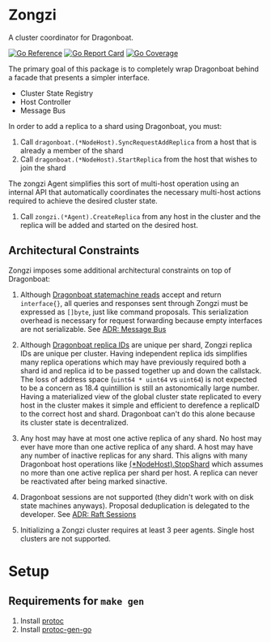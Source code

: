 # Zongzi

A cluster coordinator for Dragonboat.

[![Go Reference](https://godoc.org/github.com/logbn/zongzi?status.svg)](https://godoc.org/github.com/logbn/zongzi)
[![Go Report Card](https://goreportcard.com/badge/github.com/logbn/zongzi?1)](https://goreportcard.com/report/github.com/logbn/zongzi)
[![Go Coverage](https://github.com/logbn/zongzi/wiki/coverage.svg)](https://raw.githack.com/wiki/logbn/zongzi/coverage.html)

The primary goal of this package is to completely wrap Dragonboat behind a facade that presents a simpler interface.

- Cluster State Registry
- Host Controller
- Message Bus

In order to add a replica to a shard using Dragonboat, you must:

1. Call `dragonboat.(*NodeHost).SyncRequestAddReplica` from a host that is already a member of the shard
2. Call `dragonboat.(*NodeHost).StartReplica` from the host that wishes to join the shard

The zongzi Agent simplifies this sort of multi-host operation using an internal API that automatically coordinates the
necessary multi-host actions required to achieve the desired cluster state.

1. Call `zongzi.(*Agent).CreateReplica` from any host in the cluster and the replica will be added and started on the
desired host.

## Architectural Constraints

Zongzi imposes some additional architectural constraints on top of Dragonboat:

1. Although [Dragonboat statemachine reads](https://pkg.go.dev/github.com/lni/dragonboat/v4#NodeHost.ReadLocalNode)
accept and return `interface{}`, all queries and responses sent through Zongzi must be expressed as `[]byte`, just
like command proposals. This serialization overhead is necessary for request forwarding because empty interfaces are
not serializable. See [ADR: Message Bus](/docs/adr/sessions.md)

2. Although [Dragonboat replica IDs](https://pkg.go.dev/github.com/lni/dragonboat/v4#NodeHost.HasNodeInfo) are unique
per shard, Zongzi replica IDs are unique per cluster. Having independent replica ids simplifies many replica operations
which may have previously required both a shard id and replica id to be passed together up and down the callstack. The
loss of address space (`uint64 * uint64` vs `uint64`) is not expected to be a concern as 18.4 quintillion is still
an astonomically large number. Having a materialized view of the global cluster state replicated to every host in the
cluster makes it simple and efficient to derefence a replicaID to the correct host and shard. Dragonboat can't do this
alone because its cluster state is decentralized.

3. Any host may have at most one active replica of any shard. No host may ever have more than one active replica of
any shard. A host may have any number of inactive replicas for any shard. This aligns with many Dragonboat host
operations like [(*NodeHost).StopShard](https://pkg.go.dev/github.com/lni/dragonboat/v4#NodeHost.StopShard) which
assumes no more than one active replica per shard per host. A replica can never be reactivated after being marked
sinactive.

4. Dragonboat sessions are not supported (they didn't work with on disk state machines anyways). Proposal deduplication
is delegated to the developer. See [ADR: Raft Sessions](/docs/adr/raft_sessions.md)

5. Initializing a Zongzi cluster requires at least 3 peer agents. Single host clusters are not supported.

# Setup

## Requirements for `make gen`

1. Install [protoc](https://grpc.io/docs/protoc-installation/)
2. Install [protoc-gen-go](https://grpc.io/docs/languages/go/quickstart/)
